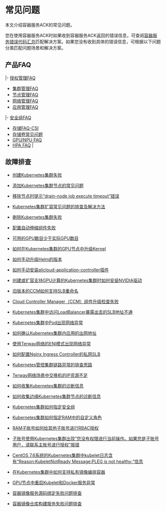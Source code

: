 # 常见问题

本文介绍容器服务ACK的常见问题。

您在使用容器服务ACK时如果收到容器服务ACK返回的错误信息，可查阅[容器服务错误代码汇总](https://error-center.aliyun.com/status/product/Cos?spm=5176.10421674.home.7.7e36ebed2QyP5P)匹配解决方案。如果您没有收到具体的错误信息，可根据以下问题分类匹配问题场景和解决方案。

## 产品FAQ

|-   [授权管理FAQ](/intl.zh-CN/Kubernetes集群用户指南/授权/授权管理FAQ.md)
-   [集群管理FAQ](/intl.zh-CN/Kubernetes集群用户指南/集群/集群管理FAQ.md)
-   [节点管理FAQ](/intl.zh-CN/Kubernetes集群用户指南/节点与节点池/节点管理FAQ.md)
-   [网络管理FAQ](/intl.zh-CN/Kubernetes集群用户指南/网络/网络管理FAQ.md)
-   [应用管理FAQ](/intl.zh-CN/Kubernetes集群用户指南/应用/应用管理FAQ.md)

|-   [安全组FAQ](/intl.zh-CN/Kubernetes集群用户指南/安全/安全组常见问题.md)
-   [存储FAQ-CSI](/intl.zh-CN/Kubernetes集群用户指南/存储-CSI/存储FAQ-CSI.md)
-   [存储卷常见问题](/intl.zh-CN/Kubernetes集群用户指南/存储-Flexvolume/存储卷常见问题.md)
-   [GPU/NPU FAQ](/intl.zh-CN/Kubernetes集群用户指南/GPU/NPU/常见问题.md)
-   [HPA FAQ](/intl.zh-CN/Kubernetes集群用户指南/弹性伸缩/HPA常见问题与诊断.md) |

## 故障排查



-   [创建Kubernetes集群失败](~~86762~~)
-   [添加Kubernetes集群节点的常见问题](~~170722~~)
-   [移除节点时提示“drain-node job execute timeout”错误](~~190626~~)
-   [Kubernetes集群扩容常见问题的排查及解决方法](~~178936~~)
-   [删除Kubernetes集群失败](~~86763~~)

-   [配置自动伸缩组件失败](~~147427~~)
-   [可用的GPU数目少于实际GPU数目](~~144735~~)
-   [如何在Kubernetes集群的GPU节点中升级Kernel](~~123756~~)
-   [如何手动升级Helm的版本](~~87014~~)
-   [如何手动安装alicloud-application-controller插件](~~87156~~)
-   [创建或扩容支持GPU计算的Kubernetes集群时如何安装NVIDIA驱动](~~147961~~)
-   [旧版本的CCM如何支持SLB重命名](~~114446~~)
-   [Cloud Controller Manager（CCM）组件升级检查失败](~~164988~~)

-   [Kubernetes集群中访问LoadBalancer暴露出去的SLB地址不通](~~171437~~)
-   [Kubernetes集群中Pod出现网络异常](~~142373~~)
-   [如何确认Kubernetes集群内应用的出网地址](~~142274~~)
-   [使用Terway网络的ENI模式出现网络异常](~~147426~~)
-   [如何配置Nginx Ingress Controller的私网SLB](~~142097~~)
-   [Kubernetes管控集群链路异常的排查思路](~~149275~~)
-   [Terway网络场景中交换机的IP资源不足](~~189784~~)

-   [如何收集Kubernetes集群的诊断信息](~~86761~~)
-   [如何收集边缘Kubernetes集群节点的诊断信息](~~149335~~)
-   [Kubernetes集群如何指定安全组](~~113498~~)
-   [Kubernetes集群如何指定RAM中的自定义角色](~~113536~~)
-   [RAM子账号如何给其他子账号进行RBAC授权](~~119035~~)
-   [子账号使用Kubernetes集群出现“您没有权限进行当前操作。如果您是子账号用户，请联系主账号进行授权”报错](~~142276~~)
-   [CentOS 7.6系统的Kubernetes集群中kubelet日志含有“Reason:KubeletNotReady Message:PLEG is not healthy:”信息](~~178340~~)

-   [在Kubernetes集群中如何支持私有镜像编排容器](~~86562~~)
-   [GPU节点中重启Kubelet和Docker服务异常](~~123771~~)
-   [容器镜像服务源码绑定失败问题排查](~~185631~~)
-   [容器镜像仓库构建服务失败问题排查](~~186529~~)

